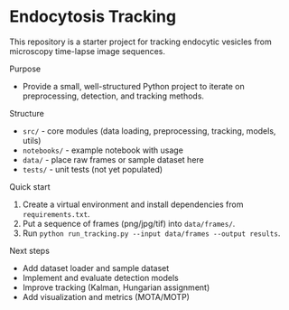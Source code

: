 # Endocytosis Tracking

This repository is a starter project for tracking endocytic vesicles from microscopy time-lapse image sequences.

Purpose
- Provide a small, well-structured Python project to iterate on preprocessing, detection, and tracking methods.

Structure
- `src/` - core modules (data loading, preprocessing, tracking, models, utils)
- `notebooks/` - example notebook with usage
- `data/` - place raw frames or sample dataset here
- `tests/` - unit tests (not yet populated)

Quick start
1. Create a virtual environment and install dependencies from `requirements.txt`.
2. Put a sequence of frames (png/jpg/tif) into `data/frames/`.
3. Run `python run_tracking.py --input data/frames --output results`.

Next steps
- Add dataset loader and sample dataset
- Implement and evaluate detection models
- Improve tracking (Kalman, Hungarian assignment)
- Add visualization and metrics (MOTA/MOTP)
